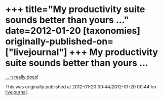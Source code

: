 +++
title="My productivity suite sounds better than yours ..."
date=2012-01-20
[taxonomies]
originally-published-on=["livejournal"]
+++
My productivity suite sounds better than yours ...
==================================================

[... it really does](https://web.archive.org/web/20200921052854/https://cdm.link/2012/01/spreadsheet-as-music-tracker-sequencer-with-libreoffice-nee-openoffice/)!

This was originally published at 2012-01-20 00:44/2012-01-20 00:44 on [livejournal](https://sweetshark.livejournal.com/8628.html).
